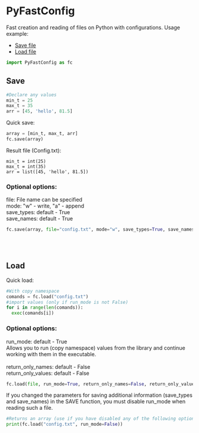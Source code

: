 # PyFastConfig
Fast creation and reading of files on Python with configurations.
Usage example:

<ul>
  <li><a href="#save">Save file</a></li>
  <li><a href="#load">Load file</a></li>
</ul>

```Python
import PyFastConfig as fc
```

## Save
```Python
#Declare any values
min_t = 25
max_t = 35
arr = [45, 'hello', 81.5]
```
Quick save:
```Python
array = [min_t, max_t, arr]
fc.save(array)
```
Result file (Config.txt):
```
min_t = int(25)
max_t = int(35)
arr = list([45, 'hello', 81.5])
```

### Optional options:

file: File name can be specified <br/>
mode: "w" - write, "a" - append <br/>
save_types: default - True <br/>
save_names: default - True <br/>

```Python
fc.save(array, file="config.txt", mode="w", save_types=True, save_names=True)
```

<br/>
<br/>

## Load
Quick load:
```Python
#With copy namespace
comands = fc.load("config.txt")
#import values (only if run_mode is not False)
for i in range(len(comands)):
  exec(comands[i])
```
### Optional options:
run_mode: default - True <br/> Allows you to run (copy namespace) values from the library and continue working with them in the executable. <br/><br/>
return_only_names: default - False <br/>
return_only_values: default - False <br/>

```Python
fc.load(file, run_mode=True, return_only_names=False, return_only_values=False)
```

If you changed the parameters for saving additional information (save_types and save_names) in the SAVE function, you must disable run_mode when reading such a file.

```Python
#Returns an array (use if you have disabled any of the following options: save_types or save_names)
print(fc.load("config.txt", run_mode=False))
```
